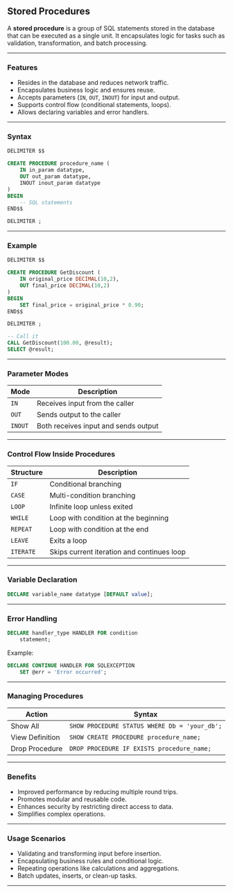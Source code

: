 ## Stored Procedures

A **stored procedure** is a group of SQL statements stored in the database that can be executed as a single unit. It encapsulates logic for tasks such as validation, transformation, and batch processing.

---

### Features

* Resides in the database and reduces network traffic.
* Encapsulates business logic and ensures reuse.
* Accepts parameters (`IN`, `OUT`, `INOUT`) for input and output.
* Supports control flow (conditional statements, loops).
* Allows declaring variables and error handlers.

---

### Syntax

```sql
DELIMITER $$

CREATE PROCEDURE procedure_name (
    IN in_param datatype,
    OUT out_param datatype,
    INOUT inout_param datatype
)
BEGIN
    -- SQL statements
END$$

DELIMITER ;
```

---

### Example

```sql
DELIMITER $$

CREATE PROCEDURE GetDiscount (
    IN original_price DECIMAL(10,2),
    OUT final_price DECIMAL(10,2)
)
BEGIN
    SET final_price = original_price * 0.90;
END$$

DELIMITER ;

-- Call it
CALL GetDiscount(100.00, @result);
SELECT @result;
```

---

### Parameter Modes

| Mode    | Description                          |
| ------- | ------------------------------------ |
| `IN`    | Receives input from the caller       |
| `OUT`   | Sends output to the caller           |
| `INOUT` | Both receives input and sends output |

---

### Control Flow Inside Procedures

| Structure | Description                                |
| --------- | ------------------------------------------ |
| `IF`      | Conditional branching                      |
| `CASE`    | Multi-condition branching                  |
| `LOOP`    | Infinite loop unless exited                |
| `WHILE`   | Loop with condition at the beginning       |
| `REPEAT`  | Loop with condition at the end             |
| `LEAVE`   | Exits a loop                               |
| `ITERATE` | Skips current iteration and continues loop |

---

### Variable Declaration

```sql
DECLARE variable_name datatype [DEFAULT value];
```

---

### Error Handling

```sql
DECLARE handler_type HANDLER FOR condition
    statement;
```

Example:

```sql
DECLARE CONTINUE HANDLER FOR SQLEXCEPTION
    SET @err = 'Error occurred';
```

---

### Managing Procedures

| Action          | Syntax                                        |
| --------------- | --------------------------------------------- |
| Show All        | `SHOW PROCEDURE STATUS WHERE Db = 'your_db';` |
| View Definition | `SHOW CREATE PROCEDURE procedure_name;`       |
| Drop Procedure  | `DROP PROCEDURE IF EXISTS procedure_name;`    |

---

### Benefits

* Improved performance by reducing multiple round trips.
* Promotes modular and reusable code.
* Enhances security by restricting direct access to data.
* Simplifies complex operations.

---

### Usage Scenarios

* Validating and transforming input before insertion.
* Encapsulating business rules and conditional logic.
* Repeating operations like calculations and aggregations.
* Batch updates, inserts, or clean-up tasks.

---
